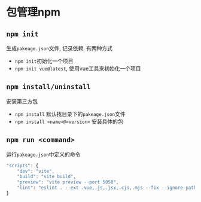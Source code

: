# 包管理npm

## `npm init`

生成`pakeage.json`文件, 记录依赖. 有两种方式

- `npm init`初始化一个项目
- `npm init vue@latest`, 使用vue工具来初始化一个项目


## `npm install/uninstall`
安装第三方包

- `npm install` 默认找目录下的`pakeage.json`文件
- `npm install <name>@<version>` 安装具体的包


## `npm run <command>`

运行`pakeage.json`中定义的命令

```js
"scripts": {
    "dev": "vite",
    "build": "vite build",
    "preview": "vite preview --port 5050",
    "lint": "eslint . --ext .vue,.js,.jsx,.cjs,.mjs --fix --ignore-path .gitignore"
}
```
